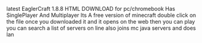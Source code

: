 latest EaglerCraft 1.8.8 HTML DOWNLOAD for pc/chromebook Has SinglePlayer And Multiplayer Its A free version of minecraft double click on the file once you downloaded it and it opens on the web then you can play you can search a list of servers on line also joins mc java servers and does lan
